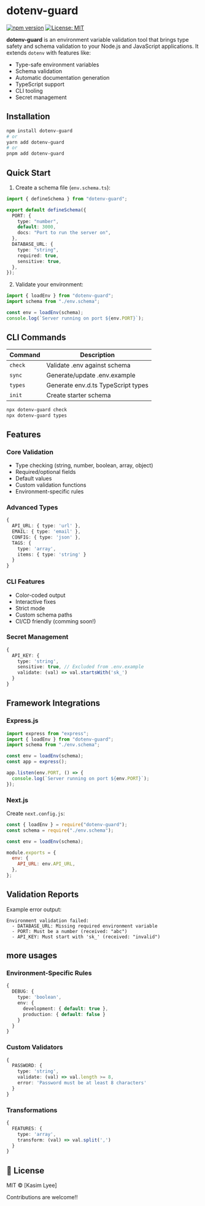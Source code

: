 # dotenv-guard

[![npm version](https://badge.fury.io/js/dotenv-guard.svg)](https://badge.fury.io/js/dotenv-guard)
[![License: MIT](https://img.shields.io/badge/License-MIT-yellow.svg)](https://opensource.org/licenses/MIT)

**dotenv-guard** is an environment variable validation tool that brings type safety and schema validation to your Node.js and JavaScript applications. It extends `dotenv` with features like:

- Type-safe environment variables
- Schema validation
- Automatic documentation generation
- TypeScript support
- CLI tooling
- Secret management

## Installation

```bash
npm install dotenv-guard
# or
yarn add dotenv-guard
# or
pnpm add dotenv-guard
```

## Quick Start

1. Create a schema file (`env.schema.ts`):

```typescript
import { defineSchema } from "dotenv-guard";

export default defineSchema({
  PORT: {
    type: "number",
    default: 3000,
    docs: "Port to run the server on",
  },
  DATABASE_URL: {
    type: "string",
    required: true,
    sensitive: true,
  },
});
```

2. Validate your environment:

```typescript
import { loadEnv } from "dotenv-guard";
import schema from "./env.schema";

const env = loadEnv(schema);
console.log(`Server running on port ${env.PORT}`);
```

## CLI Commands

| Command | Description                        |
| ------- | ---------------------------------- |
| `check` | Validate .env against schema       |
| `sync`  | Generate/update .env.example       |
| `types` | Generate env.d.ts TypeScript types |
| `init`  | Create starter schema              |

```bash
npx dotenv-guard check
npx dotenv-guard types
```

## Features

### Core Validation

- Type checking (string, number, boolean, array, object)
- Required/optional fields
- Default values
- Custom validation functions
- Environment-specific rules

### Advanced Types

```typescript
{
  API_URL: { type: 'url' },
  EMAIL: { type: 'email' },
  CONFIG: { type: 'json' },
  TAGS: {
    type: 'array',
    items: { type: 'string' }
  }
}
```

### CLI Features

- Color-coded output
- Interactive fixes
- Strict mode
- Custom schema paths
- CI/CD friendly (comming soon!)

### Secret Management

```typescript
{
  API_KEY: {
    type: 'string',
    sensitive: true, // Excluded from .env.example
    validate: (val) => val.startsWith('sk_')
  }
}
```

## Framework Integrations

### Express.js

```typescript
import express from "express";
import { loadEnv } from "dotenv-guard";
import schema from "./env.schema";

const env = loadEnv(schema);
const app = express();

app.listen(env.PORT, () => {
  console.log(`Server running on port ${env.PORT}`);
});
```

### Next.js

Create `next.config.js`:

```javascript
const { loadEnv } = require("dotenv-guard");
const schema = require("./env.schema");

const env = loadEnv(schema);

module.exports = {
  env: {
    API_URL: env.API_URL,
  },
};
```

## Validation Reports

Example error output:

```
Environment validation failed:
  - DATABASE_URL: Missing required environment variable
  - PORT: Must be a number (received: "abc")
  - API_KEY: Must start with 'sk_' (received: "invalid")
```

## more usages

### Environment-Specific Rules

```typescript
{
  DEBUG: {
    type: 'boolean',
    env: {
      development: { default: true },
      production: { default: false }
    }
  }
}
```

### Custom Validators

```typescript
{
  PASSWORD: {
    type: 'string',
    validate: (val) => val.length >= 8,
    error: 'Password must be at least 8 characters'
  }
}
```

### Transformations

```typescript
{
  FEATURES: {
    type: 'array',
    transform: (val) => val.split(',')
  }
}
```

## 📜 License

MIT © [Kasim Lyee]

Contributions are welcome!!
